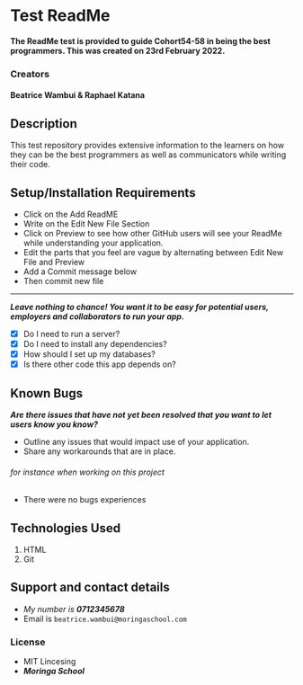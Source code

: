 
# Test ReadMe
#### The ReadMe test is provided to guide Cohort54-58 in being the best programmers. This was created on 23rd February 2022.
### Creators
####  Beatrice Wambui & Raphael Katana
## Description
This test repository provides extensive information to the learners on how they can be the best programmers as well as communicators while writing their code. 
## Setup/Installation Requirements
* Click on the Add ReadME
* Write on the Edit New File Section
* Click on Preview to see how other GitHub users will see your ReadMe while understanding your application.
* Edit the parts that you feel are vague by alternating between Edit New File and Preview
* Add a Commit message below
* Then commit new file
---------------------
_**Leave nothing to chance! You want it to be easy for potential users, employers and collaborators to run your app.**_
- [x] Do I need to run a server? 
- [x] Do I need to install any dependencies? 
- [x] How should I set up my databases? 
- [x] Is there other code this app depends on?
## Known Bugs
_**Are there issues that have not yet been resolved that you want to let users know you know?**_ 
* Outline any issues that would impact use of your application. 
* Share any workarounds that are in place. 
###### for instance when working on this project
* There were no bugs experiences
## Technologies Used
1. HTML 
2. Git

## Support and contact details
* _My number is **0712345678**_
* Email is `beatrice.wambui@moringaschool.com`
### License
* MIT Lincesing 
* _**Moringa School**_
